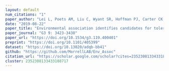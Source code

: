 ```yaml
---
layout: default
num_citations: "1"
paper_author: "Lei L, Poets AM, Liu C, Wyant SR, Hoffman PJ, Carter CK, Shaw BG, Li X, Muehlbauer GJ, Katagiri F, Morrell PL"
date: "2019-08-22"
paper_title: "Environmental association identifies candidates for tolerance to low temperature and drought"
paper_journal: "G3 9: 3423-3438"
paper_url: "https://doi.org/10.1534/g3.119.400401"
preprint: "https://doi.org/10.1101/405399"
dataset: "https://doi.org/10.13020/adqb-bb41"
github: "https://github.com/MorrellLAB/Env_Assoc"
citation_url: "https://scholar.google.com/scholar?cites=2352308133433188717&as_sdt=5,24&sciodt=0,24&hl=en"
cluster: 2352308133433188717
---
```

